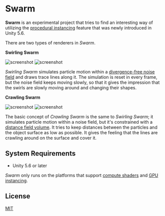 Swarm
=====

**Swarm** is an experimental project that tries to find an interesting way of
utilizing the [procedural instancing] feature that was newly introduced in
Unity 5.6.

There are two types of renderers in *Swarm*.

**Swirling Swarm**

![screenshot](http://i.imgur.com/XoOMqTIm.png)
![screenshot](http://i.imgur.com/NNFsWBDm.png)

*Swirling Swarm* simulates particle motion within a [divergence-free noise
field] and draws trace lines along it. The simulation is reset in every frame,
but the noise field keeps moving slowly, so that it gives the impression that
the swirls are slowly moving around and changing their shapes.

**Crawling Swarm**

![screenshot](http://i.imgur.com/SkIZUAT.gif)
![screenshot](http://i.imgur.com/tci4x1V.gif)

The basic concept of *Crawling Swarm* is the same to *Swirling Swarm*; it
simulates particle motion within a noise field, but it's constrained with a
[distance field volume]. It tries to keep distances between the particles and
the object surface as low as possible. It gives the feeling that the lines are
crawling around on the surface and cover it.

[procedural instancing]: https://docs.unity3d.com/ScriptReference/Graphics.DrawMeshInstancedIndirect.html
[divergence-free noise field]: http://martian-labs.com/martiantoolz/files/DFnoiseR.pdf
[distance field volume]: https://github.com/keijiro/DFVolume

System Requirements
-------------------

- Unity 5.6 or later

*Swarm* only runs on the platforms that support [compute shaders] and [GPU
instancing].

[compute shaders]: https://docs.unity3d.com/Manual/ComputeShaders.html
[GPU instancing]: https://docs.unity3d.com/Manual/GPUInstancing.html

License
-------

[MIT](LICENSE.md)

